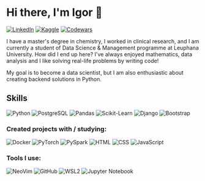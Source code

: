 # Hi there, I'm Igor 👋
[![LinkedIn](https://img.shields.io/badge/-LinkedIn-FFFFFF?logo=linkedin&logoColor=0A66C2&style=flat-square)](https://www.linkedin.com/in/igor-kvachenok/)
[![Kaggle](https://img.shields.io/badge/-Kaggle-FFFFFF?logo=kaggle&logoColor=20BEFF&style=flat-square)](https://www.kaggle.com/tmvimfb)
[![Codewars](https://img.shields.io/badge/-Codewars-FFFFFF?logo=codewars&logoColor=B1361E&style=flat-square)](https://www.codewars.com/users/tmvfb)  
  
I have a master's degree in chemistry, I worked in clinical research, and I am currently a student of Data Science & Management programme at Leuphana University. How did I end up here? I've always enjoyed mathematics, data analysis and I like solving real-life problems by writing code! 
  
My goal is to become a data scientist, but I am also enthusiastic about creating backend solutions in Python.

## Skills
![Python](https://img.shields.io/badge/Python-3776AB?logo=python&logoColor=white&style=for-the-badge)
![PostgreSQL](https://img.shields.io/badge/-postgreSQL-4169E1?logo=postgresql&style=for-the-badge&logoColor=white)
![Pandas](https://img.shields.io/badge/-Pandas-150458?logo=pandas&style=for-the-badge)
![Scikit-Learn](https://img.shields.io/badge/-sklearn-f7f7f7?logo=scikit-learn&style=for-the-badge)
![Django](https://img.shields.io/badge/-Django-092E20?logo=django&style=for-the-badge)
![Bootstrap](https://img.shields.io/badge/-bootstrap-7952B3?logo=bootstrap&style=for-the-badge&logoColor=white)

### Created projects with / studying:
![Docker](https://img.shields.io/badge/Docker-2496ED.svg?&style=for-the-badge&logo=docker&logoColor=white)
![PyTorch](https://img.shields.io/badge/-PyTorch-f7f7f7?logo=pytorch&style=for-the-badge)
![PySpark](https://img.shields.io/badge/-PySpark-2b5060?logo=apachespark&style=for-the-badge)
![HTML](https://img.shields.io/badge/-html-E34F26?logo=html5&style=for-the-badge&logoColor=white)
![CSS](https://img.shields.io/badge/-css-1572B6?logo=css3&style=for-the-badge&logoColor=white)
![JavaScript](https://img.shields.io/badge/JavaScript-F7DF1E?logo=javascript&logoColor=black&style=for-the-badge)

### Tools I use:
![NeoVim](https://img.shields.io/badge/-neovim-57A143?logo=neovim&style=for-the-badge&logoColor=white)
![GitHub](https://img.shields.io/badge/-GitHub-181717?logo=github&style=for-the-badge)
![WSL2](https://img.shields.io/badge/-WSL2-f7f7f7?logo=ubuntu&style=for-the-badge)
![Jupyter Notebook](https://img.shields.io/badge/-Jupyter%20Notebook-f7f7f7?logo=jupyter&style=for-the-badge)


<!--
**tmvfb/tmvfb** is a ✨ _special_ ✨ repository because its `README.md` (this file) appears on your GitHub profile.

Here are some ideas to get you started:

- 🔭 I’m currently working on ...
- 🌱 I’m currently learning ...
- 👯 I’m looking to collaborate on ...
- 🤔 I’m looking for help with ...
- 💬 Ask me about ...
- 📫 How to reach me: ...
- 😄 Pronouns: ...
- ⚡ Fun fact: ...
-->
